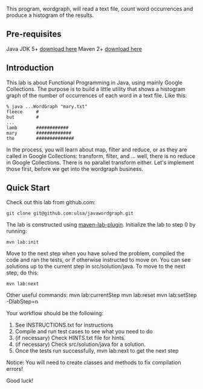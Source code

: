This program, wordgraph, will read a text file, count word occurrences and produce
a histogram of the results.

Pre-requisites
--------------
Java JDK 5+ [download here](http://www.oracle.com/technetwork/java/javase/downloads/index.html)
Maven 2+ [download here](http://maven.apache.org/download.html)

Introduction
------------
This lab is about Functional Programming in Java, using mainly Google Collections.
The purpose is to build a little utility that shows a histogram graph of the number
of occurrences of each word in a text file. Like this:

	% java ...WordGraph "mary.txt"
	fleece     #
	but        #
	...
	lamb       ############
	mary       #############
	the        ##############

In the process, you will learn about map, filter and reduce, or as they are
called in Google Collections: transform, filter, and ... well, there is no
reduce in Google Collections. There is no parallel transform either. Let's
implement those first, before we get into the wordgraph business.

Quick Start
-----------
Check out this lab from github.com:

	git clone git@github.com:ulsa/javawordgraph.git

The lab is constructed using [maven-lab-plugin](https://github.com/jayway/maven-lab-plugin).
Initialize the lab to step 0 by running:

	mvn lab:init

Move to the next step when you have solved the problem, compiled the code and
ran the tests, or if otherwise instructed to move on. You can see solutions up
to the current step in src/solution/java. To move to the next step, do this:

	mvn lab:next

Other useful commands:
	mvn lab:currentStep
	mvn lab:reset
	mvn lab:setStep -DlabStep=n

Your workflow should be the following:
1.  See INSTRUCTIONS.txt for instructions
2.  Compile and run test cases to see what you need to do
3.  (if necessary) Check HINTS.txt file for hints.
4.  (if necessary) Check src/solution/java for a solution.
5.  Once the tests run successfully, mvn lab:next to get the next step

Notice: You will need to create classes and methods to fix compilation errors!

Good luck!
